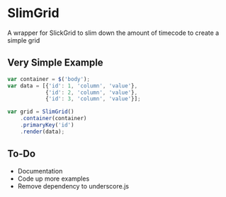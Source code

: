 # SlimGrid

A wrapper for SlickGrid to slim down the amount of timecode to create a simple grid

## Very Simple Example

```javascript
var container = $('body');
var data = [{'id': 1, 'column', 'value'}, 
			{'id': 2, 'column', 'value'}, 
			{'id': 3, 'column', 'value'}];

var grid = SlimGrid()
	.container(container)
	.primaryKey('id')
	.render(data);
```

## To-Do

- Documentation
- Code up more examples
- Remove dependency to underscore.js
